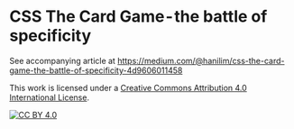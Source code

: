 # CSS The Card Game - the battle of specificity
See accompanying article at https://medium.com/@hanilim/css-the-card-game-the-battle-of-specificity-4d9606011458

This work is licensed under a
[Creative Commons Attribution 4.0 International License](http://creativecommons.org/licenses/by/4.0/).

[![CC BY 4.0](https://i.creativecommons.org/l/by/4.0/88x31.png)](http://creativecommons.org/licenses/by/4.0/)
